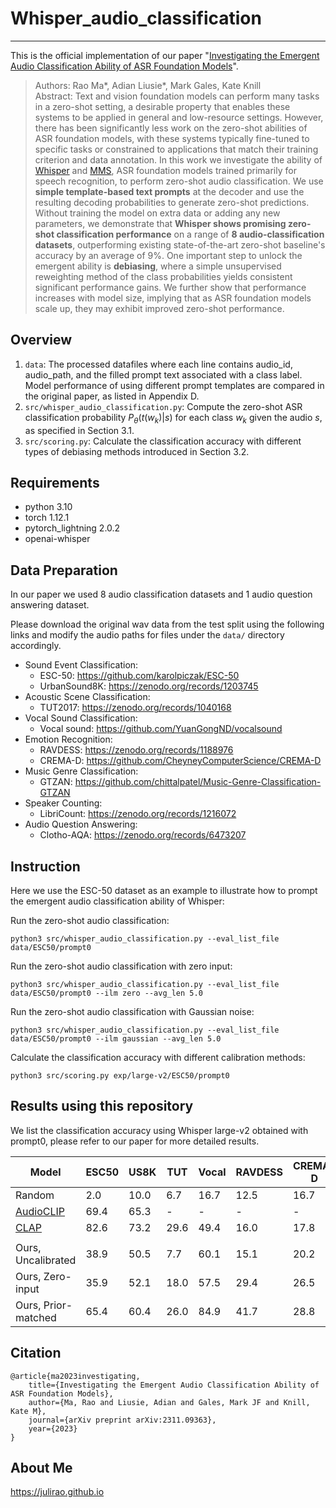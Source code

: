# Whisper_audio_classification
-----------------------------------------
This is the official implementation of our paper "[Investigating the Emergent Audio Classification Ability of ASR Foundation Models](https://arxiv.org/abs/2311.09363)".

> Authors: Rao Ma*, Adian Liusie*, Mark Gales, Kate Knill\
> Abstract: Text and vision foundation models can perform many tasks in a zero-shot setting, a desirable property that enables these systems to be applied in general and low-resource settings. However, there has been significantly less work on the zero-shot abilities of ASR foundation models, with these systems typically fine-tuned to specific tasks or constrained to applications that match their training criterion and data annotation. In this work we investigate the ability of [Whisper](https://github.com/openai/whisper) and [MMS](https://ai.meta.com/blog/multilingual-model-speech-recognition), ASR foundation models trained primarily for speech recognition, to perform zero-shot audio classification. We use **simple template-based text prompts** at the decoder and use the resulting decoding probabilities to generate zero-shot predictions. Without training the model on extra data or adding any new parameters, we demonstrate that **Whisper shows promising zero-shot classification performance** on a range of **8 audio-classification datasets**, outperforming existing state-of-the-art zero-shot baseline's accuracy by an average of 9%. One important step to unlock the emergent ability is **debiasing**, where a simple unsupervised reweighting method of the class probabilities yields consistent significant performance gains. We further show that performance increases with model size, implying that as ASR foundation models scale up, they may exhibit improved zero-shot performance.


Overview
-----------------------------------------
1. `data`: The processed datafiles where each line contains audio_id, audio_path, and the filled prompt text associated with a class label. Model performance of using different prompt templates are compared in the original paper, as listed in Appendix D.
2. `src/whisper_audio_classification.py`: Compute the zero-shot ASR classification probability $P_\theta(t(w_k)|s)$ for each class $w_k$ given the audio $s$, as specified in Section 3.1.
3. `src/scoring.py`: Calculate the classification accuracy with different types of debiasing methods introduced in Section 3.2.

Requirements
-----------------------------------------
- python 3.10
- torch 1.12.1
- pytorch_lightning 2.0.2
- openai-whisper


Data Preparation
-----------------------------------------
In our paper we used 8 audio classification datasets and 1 audio question answering dataset.

Please download the original wav data from the test split using the following links and modify the audio paths for files under the `data/` directory accordingly.

- Sound Event Classification:
    - ESC-50: https://github.com/karolpiczak/ESC-50
    - UrbanSound8K: https://zenodo.org/records/1203745
- Acoustic Scene Classification:
    - TUT2017: https://zenodo.org/records/1040168
- Vocal Sound Classification:
    - Vocal sound: https://github.com/YuanGongND/vocalsound
- Emotion Recognition:
    - RAVDESS: https://zenodo.org/records/1188976
    - CREMA-D: https://github.com/CheyneyComputerScience/CREMA-D
- Music Genre Classification:
    - GTZAN: https://github.com/chittalpatel/Music-Genre-Classification-GTZAN
- Speaker Counting:
    - LibriCount: https://zenodo.org/records/1216072
- Audio Question Answering:
    - Clotho-AQA: https://zenodo.org/records/6473207


Instruction
-----------------------------------------
Here we use the ESC-50 dataset as an example to illustrate how to prompt the emergent audio classification ability of Whisper:

Run the zero-shot audio classification:

    python3 src/whisper_audio_classification.py --eval_list_file data/ESC50/prompt0

Run the zero-shot audio classification with zero input:

    python3 src/whisper_audio_classification.py --eval_list_file data/ESC50/prompt0 --ilm zero --avg_len 5.0

Run the zero-shot audio classification with Gaussian noise:

    python3 src/whisper_audio_classification.py --eval_list_file data/ESC50/prompt0 --ilm gaussian --avg_len 5.0

Calculate the classification accuracy with different calibration methods:

    python3 src/scoring.py exp/large-v2/ESC50/prompt0 

Results using this repository
-----------------------------------------

We list the classification accuracy using Whisper large-v2 obtained with prompt0, please refer to our paper for more detailed results.

| Model | ESC50 | US8K  | TUT | Vocal | RAVDESS | CREMA-D | GTZAN | LibriCount | **Avg.** |
|-------|-------|-------|-----|-------|---------|---------|-------|-----------|---------------| 
| Random | 2.0 | 10.0 | 6.7 | 16.7 | 12.5 | 16.7 | 10.0 | 9.1 | 10.4 |
| [AudioCLIP](https://arxiv.org/abs/2106.13043) | 69.4 | 65.3 | - | - | - | - | - | - | - |
| [CLAP](https://arxiv.org/abs/2206.04769)  | 82.6 | 73.2 | 29.6 | 49.4 | 16.0 | 17.8 | 25.2 | 17.9 | 39.0 |
|               |       |       |      |       |         |         |       |            |          |
| Ours, Uncalibrated | 38.9 | 50.5 | 7.7 | 60.1 | 15.1 | 20.2 | 38.2 | 9.2 | 30.0 |
| Ours, Zero-input | 35.9 | 52.1 | 18.0 | 57.5 | 29.4 | 26.5 | 45.8 | 13.6 | 34.9 |
| Ours, Prior-matched | 65.4 | 60.4 | 26.0 | 84.9 | 41.7 | 28.8 | 60.9 | 17.3 | **48.2** |


Citation
-----------------------------------------
    @article{ma2023investigating,
        title={Investigating the Emergent Audio Classification Ability of ASR Foundation Models},
        author={Ma, Rao and Liusie, Adian and Gales, Mark JF and Knill, Kate M},
        journal={arXiv preprint arXiv:2311.09363},
        year={2023}
    }

About Me
-----------------------------------------
https://julirao.github.io

